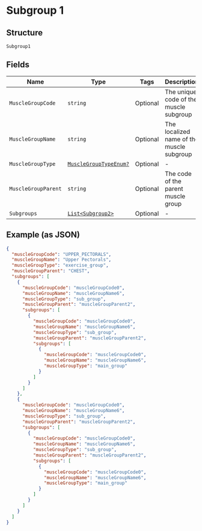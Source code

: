 
# Subgroup 1

## Structure

`Subgroup1`

## Fields

| Name | Type | Tags | Description |
|  --- | --- | --- | --- |
| `MuscleGroupCode` | `string` | Optional | The unique code of the muscle subgroup |
| `MuscleGroupName` | `string` | Optional | The localized name of the muscle subgroup |
| `MuscleGroupType` | [`MuscleGroupTypeEnum?`](../../doc/models/muscle-group-type-enum.md) | Optional | - |
| `MuscleGroupParent` | `string` | Optional | The code of the parent muscle group |
| `Subgroups` | [`List<Subgroup2>`](../../doc/models/subgroup-2.md) | Optional | - |

## Example (as JSON)

```json
{
  "muscleGroupCode": "UPPER_PECTORALS",
  "muscleGroupName": "Upper Pectorals",
  "muscleGroupType": "exercise_group",
  "muscleGroupParent": "CHEST",
  "subgroups": [
    {
      "muscleGroupCode": "muscleGroupCode0",
      "muscleGroupName": "muscleGroupName6",
      "muscleGroupType": "sub_group",
      "muscleGroupParent": "muscleGroupParent2",
      "subgroups": [
        {
          "muscleGroupCode": "muscleGroupCode0",
          "muscleGroupName": "muscleGroupName6",
          "muscleGroupType": "sub_group",
          "muscleGroupParent": "muscleGroupParent2",
          "subgroups": [
            {
              "muscleGroupCode": "muscleGroupCode0",
              "muscleGroupName": "muscleGroupName6",
              "muscleGroupType": "main_group"
            }
          ]
        }
      ]
    },
    {
      "muscleGroupCode": "muscleGroupCode0",
      "muscleGroupName": "muscleGroupName6",
      "muscleGroupType": "sub_group",
      "muscleGroupParent": "muscleGroupParent2",
      "subgroups": [
        {
          "muscleGroupCode": "muscleGroupCode0",
          "muscleGroupName": "muscleGroupName6",
          "muscleGroupType": "sub_group",
          "muscleGroupParent": "muscleGroupParent2",
          "subgroups": [
            {
              "muscleGroupCode": "muscleGroupCode0",
              "muscleGroupName": "muscleGroupName6",
              "muscleGroupType": "main_group"
            }
          ]
        }
      ]
    }
  ]
}
```

